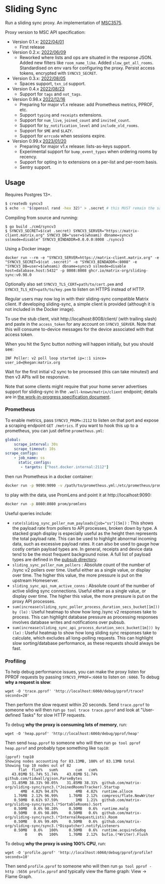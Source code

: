 # Sliding Sync

Run a sliding sync proxy. An implementation of [MSC3575](https://github.com/matrix-org/matrix-doc/blob/kegan/sync-v3/proposals/3575-sync.md).

Proxy version to MSC API specification:

-   Version 0.1.x: [2022/04/01](https://github.com/matrix-org/matrix-spec-proposals/blob/615e8f5a7bfe4da813bc2db661ed0bd00bccac20/proposals/3575-sync.md)
    -   First release
-   Version 0.2.x: [2022/06/09](https://github.com/matrix-org/matrix-spec-proposals/blob/3b2b3d547b41e4aeebbde2ad6e89606dd684a86c/proposals/3575-sync.md)
    -   Reworked where lists and ops are situated in the response JSON. Added new filters like `room_name_like`. Added `slow_get_all_rooms`. Standardised on env vars for configuring the proxy. Persist access tokens, encrypted with `SYNCV3_SECRET`.
-   Version 0.3.x: [2022/08/05](https://github.com/matrix-org/matrix-spec-proposals/blob/61decae837b5448b073fc5c718172f9b4d1e5e18/proposals/3575-sync.md)
    -   Spaces support, `txn_id` support.
-   Version 0.4.x [2022/08/23](https://github.com/matrix-org/matrix-spec-proposals/blob/59c83a857b4cf3cf6aca593c34efb44709b10d17/proposals/3575-sync.md)
    -   Support for `tags` and `not_tags`.
-   Version 0.98.x [2022/12/16](https://github.com/matrix-org/matrix-spec-proposals/blob/2538552705487ecef34abf1dd1afb61e25a06f28/proposals/3575-sync.md)
    -   Preparing for major v1.x release: add Prometheus metrics, PPROF, etc.
    -   Support `typing` and `receipts` extensions.
    -   Support for `num_live`, `joined_count` and `invited_count`.
    -   Support for `by_notification_level` and `include_old_rooms`.
    -   Support for `$ME` and `$LAZY`.
    -   Support for `errcode` when sessions expire.
-   Version 0.99.x [2023/01/20](https://github.com/matrix-org/matrix-spec-proposals/blob/b4b4e7ff306920d2c862c6ff4d245110f6fa5bc7/proposals/3575-sync.md)
    -   Preparing for major v1.x release: lists-as-keys support.
    -   Experimental support for `bump_event_types` when ordering rooms by recency.
    -   Support for opting in to extensions on a per-list and per-room basis.
    -   Sentry support.

## Usage

Requires Postgres 13+.

```bash
$ createdb syncv3
$ echo -n "$(openssl rand -hex 32)" > .secret # this MUST remain the same throughout the lifetime of the database created above.
```

Compiling from source and running:
```
$ go build ./cmd/syncv3
$ SYNCV3_SECRET=$(cat .secret) SYNCV3_SERVER="https://matrix-client.matrix.org" SYNCV3_DB="user=$(whoami) dbname=syncv3 sslmode=disable" SYNCV3_BINDADDR=0.0.0.0:8008 ./syncv3
```
Using a Docker image:
```
docker run --rm -e "SYNCV3_SERVER=https://matrix-client.matrix.org" -e "SYNCV3_SECRET=$(cat .secret)" -e "SYNCV3_BINDADDR=:8008" -e "SYNCV3_DB=user=$(whoami) dbname=syncv3 sslmode=disable host=database.host:5432" -p 8008:8008 ghcr.io/matrix-org/sliding-sync:v0.98.0
```
Optionally also set `SYNCV3_TLS_CERT=path/to/cert.pem` and `SYNCV3_TLS_KEY=path/to/key.pem` to listen on HTTPS instead of HTTP.

Regular users may now log in with their sliding-sync compatible Matrix client. If developing sliding-sync, a simple client is provided (although it is not included in the Docker image).

To use the stub client, visit http://localhost:8008/client/ (with trailing slash) and paste in the `access_token` for any account on `SYNCV3_SERVER`. Note that this will consume to-device messages for the device associated with that access token.

When you hit the Sync button nothing will happen initially, but you should see:

```
INF Poller: v2 poll loop started ip=::1 since= user_id=@kegan:matrix.org
```

Wait for the first initial v2 sync to be processed (this can take minutes!) and then v3 APIs will be responsive.

Note that some clients might require that your home server advertises support for sliding-sync in the `.well-known/matrix/client` endpoint; details are in [the work-in-progress specification document](https://github.com/matrix-org/matrix-spec-proposals/blob/kegan/sync-v3/proposals/3575-sync.md#unstable-prefix).

### Prometheus

To enable metrics, pass `SYNCV3_PROM=:2112` to listen on that port and expose a scraping endpoint `GET /metrics`.
If you want to hook this up to a prometheus, you can just define `prometheus.yml`:
```yaml
global:
    scrape_interval: 30s
    scrape_timeout: 10s
scrape_configs:
    - job_name: ss
      static_configs:
       - targets: ["host.docker.internal:2112"]
```
then run Prometheus in a docker container:
```bash
docker run -p 9090:9090 -v /path/to/prometheus.yml:/etc/prometheus/prometheus.yml prom/prometheus
```
to play with the data, use PromLens and point it at http://localhost:9090:
```bash
docker run -p 8080:8080 prom/promlens
```
Useful queries include:
 - `rate(sliding_sync_poller_num_payloads{job="ss"}[5m])` : This shows the payload rate from pollers to API processes,
   broken down by type. A stacked graph display is especially useful as the height then represents the total payload
   rate. This can be used to highlight abnormal incoming data, such as excessive payload rates. It can also be used
   to gauge how costly certain payload types are. In general, receipts and device data tend to be the most frequent
   background noise. A full list of payload types are defined in the [pubsub directory](https://github.com/matrix-org/sliding-sync/blob/main/pubsub/v2.go).
 - `sliding_sync_poller_num_pollers` : Absolute count of the number of /sync v2 pollers over time. Useful either as a single value,
   or display over time. The higher this value, the more pressure is put on the upstream Homeserver.
 - `sliding_sync_api_num_active_conns` : Absolute count of the number of active sliding sync connections. Useful either as a single value,
   or display over time. The higher this value, the more pressure is put on the proxy API processes.
 - `sum(increase(sliding_sync_poller_process_duration_secs_bucket[1m])) by (le)` : Useful heatmap to show how long /sync v2 responses take to process.
   This can highlight database pressure as processing responses involves database writes and notifications over pubsub.
 - `sum(increase(sliding_sync_api_process_duration_secs_bucket[1m])) by (le)` : Useful heatmap to show how long sliding sync responses take to calculate,
   which excludes all long-polling requests. This can highlight slow sorting/database performance, as these requests should always be fast.

### Profiling

To help debug performance issues, you can make the proxy listen for PPROF requests by passing `SYNCV3_PPROF=:6060` to listen on `:6060`.
To debug **why a request is slow**:
```
wget -O 'trace.pprof' 'http://localhost:6060/debug/pprof/trace?seconds=20'
```
Then perform the slow request within 20 seconds. Send `trace.pprof` to someone who will then run `go tool trace trace.pprof` and look at "User-defined Tasks" for slow HTTP requests.

To debug **why the proxy is consuming lots of memory**, run:
```
wget -O 'heap.pprof' 'http://localhost:6060/debug/pprof/heap'
```
Then send `heap.pprof` to someone who will then run `go tool pprof heap.pprof` and probably type something like `top10`:
```
(pprof) top10
Showing nodes accounting for 83.13MB, 100% of 83.13MB total
Showing top 10 nodes out of 82
      flat  flat%   sum%        cum   cum%
   43.01MB 51.74% 51.74%    43.01MB 51.74%  github.com/tidwall/gjson.ParseBytes
   31.85MB 38.31% 90.05%    31.85MB 38.31%  github.com/matrix-org/sliding-sync/sync3.(*JoinedRoomsTracker).Startup
       4MB  4.82% 94.87%        4MB  4.82%  runtime.allocm
    1.76MB  2.12% 96.99%     1.76MB  2.12%  compress/flate.NewWriter
    0.50MB  0.61% 97.59%        1MB  1.21%  github.com/matrix-org/sliding-sync/sync3.(*SortableRooms).Sort
    0.50MB   0.6% 98.20%     0.50MB   0.6%  runtime.malg
    0.50MB   0.6% 98.80%     0.50MB   0.6%  github.com/matrix-org/sliding-sync/sync3.(*InternalRequestLists).Room
    0.50MB   0.6% 99.40%     0.50MB   0.6%  github.com/matrix-org/sliding-sync/sync3.(*Dispatcher).notifyListeners
    0.50MB   0.6%   100%     0.50MB   0.6%  runtime.acquireSudog
         0     0%   100%     1.76MB  2.12%  bufio.(*Writer).Flush
```

To debug **why the proxy is using 100% CPU**, run:
```
wget -O 'profile.pprof' 'http://localhost:6060/debug/pprof/profile?seconds=10'
```
Then send `profile.pprof` to someone who will then run `go tool pprof -http :5656 profile.pprof` and typically view the flame graph: View -> Flame Graph.
